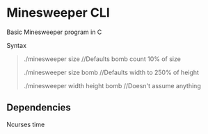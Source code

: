 # Minesweeper CLI

Basic Minesweeper program in C

Syntax

>./minesweeper size                  //Defaults bomb count 10% of size
>
>./minesweeper size bomb             //Defaults width to 250% of height
>
>./minesweeper width height bomb     //Doesn't assume anything

## Dependencies
Ncurses
time
